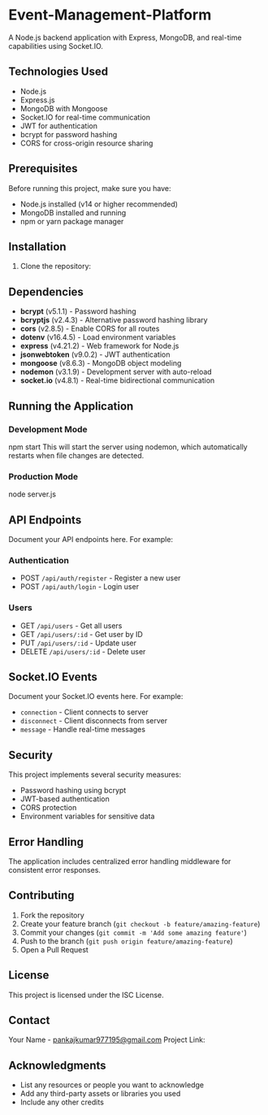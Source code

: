# Event-Management-Platform


A Node.js backend application with Express, MongoDB, and real-time capabilities using Socket.IO.

## Technologies Used

- Node.js
- Express.js
- MongoDB with Mongoose
- Socket.IO for real-time communication
- JWT for authentication
- bcrypt for password hashing
- CORS for cross-origin resource sharing

## Prerequisites

Before running this project, make sure you have:

- Node.js installed (v14 or higher recommended)
- MongoDB installed and running
- npm or yarn package manager

## Installation

1. Clone the repository:



## Dependencies

- **bcrypt** (v5.1.1) - Password hashing
- **bcryptjs** (v2.4.3) - Alternative password hashing library
- **cors** (v2.8.5) - Enable CORS for all routes
- **dotenv** (v16.4.5) - Load environment variables
- **express** (v4.21.2) - Web framework for Node.js
- **jsonwebtoken** (v9.0.2) - JWT authentication
- **mongoose** (v8.6.3) - MongoDB object modeling
- **nodemon** (v3.1.9) - Development server with auto-reload
- **socket.io** (v4.8.1) - Real-time bidirectional communication

## Running the Application

### Development Mode
npm start
This will start the server using nodemon, which automatically restarts when file changes are detected.

### Production Mode
node server.js

## API Endpoints

Document your API endpoints here. For example:

### Authentication
- POST `/api/auth/register` - Register a new user
- POST `/api/auth/login` - Login user

### Users
- GET `/api/users` - Get all users
- GET `/api/users/:id` - Get user by ID
- PUT `/api/users/:id` - Update user
- DELETE `/api/users/:id` - Delete user

## Socket.IO Events

Document your Socket.IO events here. For example:

- `connection` - Client connects to server
- `disconnect` - Client disconnects from server
- `message` - Handle real-time messages

## Security

This project implements several security measures:

- Password hashing using bcrypt
- JWT-based authentication
- CORS protection
- Environment variables for sensitive data

## Error Handling

The application includes centralized error handling middleware for consistent error responses.

## Contributing

1. Fork the repository
2. Create your feature branch (`git checkout -b feature/amazing-feature`)
3. Commit your changes (`git commit -m 'Add some amazing feature'`)
4. Push to the branch (`git push origin feature/amazing-feature`)
5. Open a Pull Request

## License

This project is licensed under the ISC License.

## Contact

Your Name - pankajkumar977195@gmail.com
Project Link: 

## Acknowledgments

- List any resources or people you want to acknowledge
- Add any third-party assets or libraries you used
- Include any other credits





